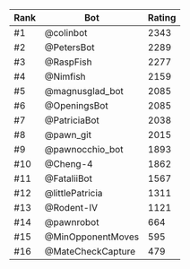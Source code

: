 Rank|Bot|Rating
---|---|---
#1|@colinbot|2343
#2|@PetersBot|2289
#3|@RaspFish|2277
#4|@Nimfish|2159
#5|@magnusglad_bot|2085
#6|@OpeningsBot|2085
#7|@PatriciaBot|2038
#8|@pawn_git|2015
#9|@pawnocchio_bot|1893
#10|@Cheng-4|1862
#11|@FataliiBot|1567
#12|@littlePatricia|1311
#13|@Rodent-IV|1121
#14|@pawnrobot|664
#15|@MinOpponentMoves|595
#16|@MateCheckCapture|479
